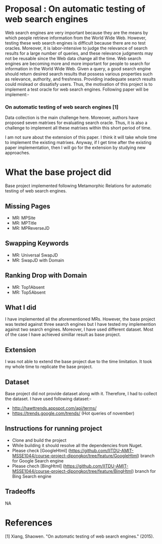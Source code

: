 # Proposal : On automatic testing of web search engines

Web search engines are very important because they are the means by which people retrieve information from the World Wide Web. However, testing these web search engines is difficult because there are no test oracles. Moreover, it is labor-intensive to judge the relevance of search results for a large number of queries, and these relevance judgments may not be reusable since the Web data change all the time. Web search engines are becoming more and more important for people to search for information in the World Wide Web. Given a query, a good search engine should return desired search results that possess various properties such as relevance, authority, and freshness. Providing inadequate search results could mislead or dissatisfy users. Thus, the motivation of this project is to implement a test oracle for web search engines. Following paper will be implement:-

### On automatic testing of web search engines [1]

Data collection is the main challenge here. Moreover, authors have proposed seven matrixes for evaluating search oracle. Thus, it is also a challenge to implement all these matrixes within this short period of time. 

I am not sure about the extension of this paper. I think it will take whole time to implement the existing matrixes. Anyway, if I get time after the existing paper implementation, then I will go for the extension by studying new approaches. 

# What the base project did
Base project implemented following Metamorphic Relations for automatic testing of web search engines. 

## Missing Pages
* MR: MPSite
* MR: MPTitle
* MR: MPReverseJD
## Swapping Keywords
* MR: Universal SwapJD
* MR: SwapJD with Domain
## Ranking Drop with Domain
* MR: Top1Absent
* MR: Top5Absent

## What I did
I have implemented all the aforementioned MRs. However, the base project was tested against three search engines but I have tested my implemention against two search engines. Moreover, I have used different dataset. Most of the case I have achieved simillar result as base project.

## Extension
I was not able to extend the base project due to the time limitation. It took my whole time to replicate the base project.

## Dataset
Base project did not provide dataset along with it. Therefore, I had to collect the dataset. I have used following dataset:-
* http://hawttrends.appspot.com/api/terms/
* https://trends.google.com/trends/ (Hot queries of november)

## Instructions for running project
* Clone and build the project
* While building it should resolve all the dependencies from Nuget.
* Please check [GoogleHtml] (https://github.com/IITDU-AMIT-MSSE1044/course-project-dipongkor/tree/feature/GoogleHtml) branch for Google Search engine
* Please chech [BingHtml] (https://github.com/IITDU-AMIT-MSSE1044/course-project-dipongkor/tree/feature/BingHtml) branch for Bing Search engine

## Tradeoffs
NA

# References
[1] Xiang, Shaowen. "On automatic testing of web search engines." (2015).
